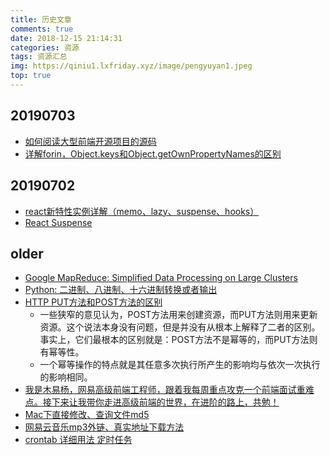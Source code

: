 ```yaml
---
title: 历史文章
comments: true
date: 2018-12-15 21:14:31
categories: 资源
tags: 资源汇总
img: https://qiniu1.lxfriday.xyz/image/pengyuyan1.jpeg
top: true
---
```


## 20190703
- [如何阅读大型前端开源项目的源码](https://zxc0328.github.io/2018/05/01/react-source-reading-howto/)
- [详解forin，Object.keys和Object.getOwnPropertyNames的区别](https://yanhaijing.com/javascript/2015/05/09/diff-between-keys-getOwnPropertyNames-forin/)

## 20190702
- [react新特性实例详解（memo、lazy、suspense、hooks）](https://juejin.im/post/5c2f091be51d45517c1f3399#heading-1)
- [React Suspense](http://www.ayqy.net/blog/react-suspense/)

## older
- [Google MapReduce: Simplified Data Processing on Large Clusters](https://storage.googleapis.com/pub-tools-public-publication-data/pdf/16cb30b4b92fd4989b8619a61752a2387c6dd474.pdf)
- [Python: 二进制、八进制、十六进制转换或者输出](https://www.cnblogs.com/baxianhua/p/9896926.html)
- [HTTP PUT方法和POST方法的区别](https://www.cnblogs.com/shih/p/7064267.html)
    - 一些狭窄的意见认为，POST方法用来创建资源，而PUT方法则用来更新资源。这个说法本身没有问题，但是并没有从根本上解释了二者的区别。事实上，它们最根本的区别就是：POST方法不是幂等的，而PUT方法则有幂等性。
    - 一个幂等操作的特点就是其任意多次执行所产生的影响均与依次一次执行的影响相同。
- [我是木易杨，网易高级前端工程师，跟着我每周重点攻克一个前端面试重难点。接下来让我带你走进高级前端的世界，在进阶的路上，共勉！](https://github.com/yygmind/blog)
- [Mac下直接修改、查询文件md5](https://segmentfault.com/a/1190000014835558?utm_source=tag-newest)
- [网易云音乐mp3外链、真实地址下载方法](https://my.oschina.net/zhenggao/blog/3000778)
- [crontab 详细用法 定时任务](https://www.cnblogs.com/aminxu/p/5993769.html)
